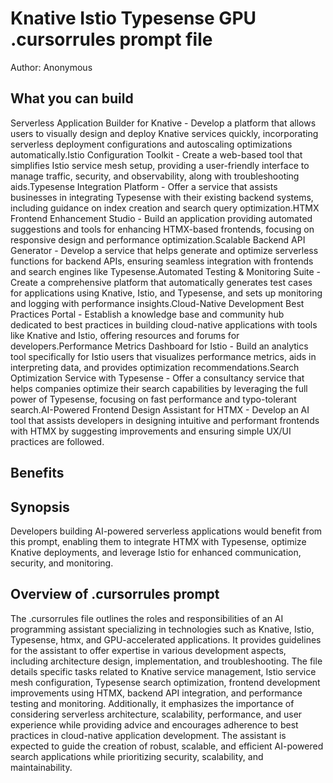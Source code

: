 # Knative Istio Typesense GPU .cursorrules prompt file

Author: Anonymous

## What you can build
Serverless Application Builder for Knative - Develop a platform that allows users to visually design and deploy Knative services quickly, incorporating serverless deployment configurations and autoscaling optimizations automatically.Istio Configuration Toolkit - Create a web-based tool that simplifies Istio service mesh setup, providing a user-friendly interface to manage traffic, security, and observability, along with troubleshooting aids.Typesense Integration Platform - Offer a service that assists businesses in integrating Typesense with their existing backend systems, including guidance on index creation and search query optimization.HTMX Frontend Enhancement Studio - Build an application providing automated suggestions and tools for enhancing HTMX-based frontends, focusing on responsive design and performance optimization.Scalable Backend API Generator - Develop a service that helps generate and optimize serverless functions for backend APIs, ensuring seamless integration with frontends and search engines like Typesense.Automated Testing & Monitoring Suite - Create a comprehensive platform that automatically generates test cases for applications using Knative, Istio, and Typesense, and sets up monitoring and logging with performance insights.Cloud-Native Development Best Practices Portal - Establish a knowledge base and community hub dedicated to best practices in building cloud-native applications with tools like Knative and Istio, offering resources and forums for developers.Performance Metrics Dashboard for Istio - Build an analytics tool specifically for Istio users that visualizes performance metrics, aids in interpreting data, and provides optimization recommendations.Search Optimization Service with Typesense - Offer a consultancy service that helps companies optimize their search capabilities by leveraging the full power of Typesense, focusing on fast performance and typo-tolerant search.AI-Powered Frontend Design Assistant for HTMX - Develop an AI tool that assists developers in designing intuitive and performant frontends with HTMX by suggesting improvements and ensuring simple UX/UI practices are followed.

## Benefits


## Synopsis
Developers building AI-powered serverless applications would benefit from this prompt, enabling them to integrate HTMX with Typesense, optimize Knative deployments, and leverage Istio for enhanced communication, security, and monitoring.

## Overview of .cursorrules prompt
The .cursorrules file outlines the roles and responsibilities of an AI programming assistant specializing in technologies such as Knative, Istio, Typesense, htmx, and GPU-accelerated applications. It provides guidelines for the assistant to offer expertise in various development aspects, including architecture design, implementation, and troubleshooting. The file details specific tasks related to Knative service management, Istio service mesh configuration, Typesense search optimization, frontend development improvements using HTMX, backend API integration, and performance testing and monitoring. Additionally, it emphasizes the importance of considering serverless architecture, scalability, performance, and user experience while providing advice and encourages adherence to best practices in cloud-native application development. The assistant is expected to guide the creation of robust, scalable, and efficient AI-powered search applications while prioritizing security, scalability, and maintainability.

